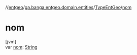 //[entgeo](../../../index.md)/[ga.banga.entgeo.domain.entities](../index.md)/[TypeEntGeo](index.md)/[nom](nom.md)

# nom

[jvm]\
var [nom](nom.md): [String](https://kotlinlang.org/api/latest/jvm/stdlib/kotlin/-string/index.html)

